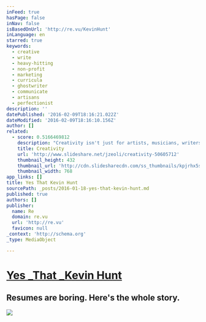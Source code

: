```yaml
---
inFeed: true
hasPage: false
inNav: false
isBasedOnUrl: 'http://re.vu/KevinHunt'
inLanguage: en
starred: true
keywords:
  - creative
  - write
  - heavy-hitting
  - non-profit
  - marketing
  - curricula
  - ghostwriter
  - communicate
  - artisans
  - perfectionist
description: ''
datePublished: '2016-02-09T18:16:21.022Z'
dateModified: '2016-02-09T18:16:10.156Z'
author: []
related:
  - score: 0.5166469812
    description: "Creativity isn't just for artists, musicians, writers, and designers. We all have the ability to be excellent creative thinkers. - https://www.milestechnologi..."
    title: Creativity
    url: 'http://www.slideshare.net/jzeoli/creativity-50605712'
    thumbnail_height: 432
    thumbnail_url: 'http://cdn.slidesharecdn.com/ss_thumbnails/kpjrhx5stgaqoaesnh7r-signature-3f945d39ba23dd9cfcfd3fee5874bd5293c55aa2180b30512d3379a1f65479ee-poli-150716175148-lva1-app6892-thumbnail-4.jpg?cb=1438021298'
    thumbnail_width: 768
app_links: []
title: Yes That Kevin Hunt
sourcePath: _posts/2016-01-18-yes-that-kevin-hunt.md
published: true
authors: []
publisher:
  name: Re
  domain: re.vu
  url: 'http://re.vu'
  favicon: null
_context: 'http://schema.org'
_type: MediaObject

---
```

# [Yes _That _Kevin Hunt][0]

## Resumes are boring. Here's the whole story.
![](https://s3-us-west-2.amazonaws.com/the-grid-img/p/796fee89c5acd753e6b36a4365afea59929f003b.jpg)

[0]: http://www.yesthatkevinhunt.com/